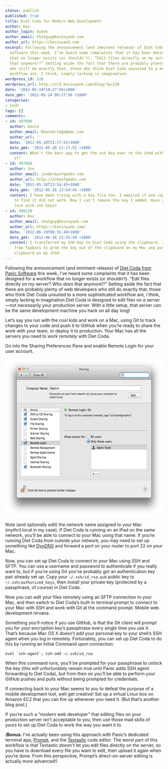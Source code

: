 ```yaml
---
status: publish
published: true
title: Diet Coda for Modern Web Development
author: Kev
author_login: kyank
author_email: thatguy@kevinyank.com
author_url: https://kevinyank.com
excerpt: Following the announcement (and imminent release) of Diet Coda from Panic
  Software this week, I’ve heard some complaints that it has been designed for a workflow
  that no longer exists (or shouldn’t). “Edit files directly on my server? Who *does*
  that anymore!?” Setting aside the fact that there are probably plenty of web developers
  who still do exactly that, those who think Diet Coda unsuited to a more sophisticated
  workflow are, I think, simply lacking in imagination.
wordpress_id: 228
wordpress_url: http://old.kevinyank.com/blog/?p=228
date: '2012-05-24T10:27:56+1000'
date_gmt: '2012-05-24 00:27:56 +1000'
categories:
- tech
tags: []
comments:
- id: 497880
  author: David
  author_email: Dbainbridge@mac.com
  author_url: ''
  date: '2012-05-28T21:17:52+1000'
  date_gmt: '2012-05-28 11:17:52 +1000'
  content: What's the best way to get the ssh key over to the iPad without emailing
    it?
- id: 497888
  author: Jon
  author_email: jon@armyofgeeks.com
  author_url: http://armyofgeeks.com
  date: '2012-05-28T23:54:45+1000'
  date_gmt: '2012-05-28 13:54:45 +1000'
  content: I have been trying with a key file too. I emailed it and copied it over
    to find it did not work. Now I can't remove the key I added. Have you had any
    luck with ssh keys?
- id: 498120
  author: Kev
  author_email: thatguy@kevinyank.com
  author_url: https://kevinyank.com/
  date: '2012-06-19T08:55:49+1000'
  date_gmt: '2012-06-18 22:55:49 +1000'
  content: I transferred my SSH key to Diet Coda using the clipboard. I used PasteBot
    from Tapbots to grab the key out of the clipboard on my Mac and put it in the
    clipboard on my iPad.
---
```

<p>Following the announcement (and imminent release) of <a href="http://panic.com/dietcoda/">Diet Coda from Panic Software</a> this week, I’ve heard some complaints that it has been designed for a workflow that no longer exists (or shouldn’t). “Edit files directly on my server? Who <em>does</em> that anymore!?” Setting aside the fact that there are probably plenty of web developers who still do exactly that, those who think Diet Coda unsuited to a more sophisticated workflow are, I think, simply lacking in imagination.<a id="more"></a><a id="more-228"></a>Diet Coda is designed to edit files on <em>a</em> server—not necessarily your production server. With a little setup, that server can be the same development machine you hack on all day long!</p>
<p>Let’s say you run with the cool kids and work on a Mac, using Git to track changes to your code and push it to GitHub when you’re ready to share the work with your team, or deploy it to production. Your Mac has all the servers you need to work remotely with Diet Coda.</p>
<p>Go into the Sharing Preferences Pane and enable Remote Login for your user account.</p>
<p><img src="/assets/wp-content/uploads/2012/05/codasharingprefs.png" alt="screenshot of the Sharing Preferences Pane" border="0" width="600" height="507"></p>
<p>Note (and optionally edit) the network name assigned to your Mac (mythril.local in my case). If Diet Coda is running on an iPad on the same network, you’ll be able to connect to your Mac using that name. If you’re running Diet Coda from outside your network, you may need to set up something like <a href="http://dyn.com/dns/">DynDNS</a> and forward a port on your router to port 22 on your Mac.</p>
<p>Now, you can set up Diet Coda to connect to your Mac using SSH and SFTP. You can use a username and password to authenticate if you really want to, but if you’re using Git you’ve probably got an authentication key pair already set up. Copy your <code>~/.ssh/id_rsa.pub</code> public key to <code>~/.ssh/authorized_keys</code>, then install your private key (protected by a passphrase, of course) in Diet Coda.</p>
<p>Now you can edit your files remotely using an SFTP connection to your Mac, and then switch to Diet Coda’s built-in terminal prompt to connect to your Mac with SSH and work with Git at the command prompt. Mobile web development nirvana.</p>
<p>Something you’ll notice if you use GitHub, is that the Git client will prompt you for your encryption key’s passphrase every single time you use it. That’s because Mac OS X doesn’t add your personal key to your shell’s SSH agent when you log in remotely. Fortunately, you can set up Diet Coda to do this by running an Initial Command upon connection:</p>
<pre><code>eval `ssh-agent`; ssh-add ~/.ssh/id_rsa
</code></pre>
<p>When this command runs, you’ll be prompted for your passphrase to unlock the key (this will unfortunately remain true until Panic adds SSH agent forwarding to Diet Coda), but from then on you’ll be able to perform your GitHub pushes and pulls without being prompted for credentials.</p>
<p>If connecting back to your Mac seems to you to defeat the purpose of a mobile development tool, well get creative! Set up a virtual Linux box on Amazon EC2 that you can fire up whenever you need it. (But that’s another blog post.)</p>
<p>If you’re such a “modern web developer” that editing files on your production server isn’t acceptable to you, then use those mad skills of yours to set up Diet Coda to work the way you want it to.</p>
<p>(<strong>Bonus:</strong> I’ve actually been using this approach with Panic’s dedicated terminal app, <a href="http://panic.com/prompt/">Prompt</a>, and the <a href="http://www.textasticapp.com/">Textastic</a> code editor. The worst part of this workflow is that Textastic <em>doesn’t</em> let you edit files directly on the server, so you have to download every file you want to edit, then upload it again when you’re done. From this perspective, Prompt’s direct-on-server editing is actually <em>more</em> advanced!)</p>
